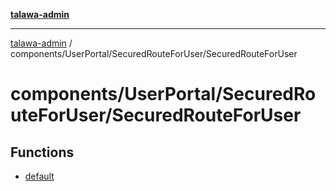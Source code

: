 [**talawa-admin**](../../../../README.md)

***

[talawa-admin](../../../../README.md) / components/UserPortal/SecuredRouteForUser/SecuredRouteForUser

# components/UserPortal/SecuredRouteForUser/SecuredRouteForUser

## Functions

- [default](functions/default.md)
